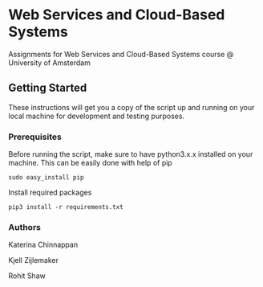 # Web Services and Cloud-Based Systems

Assignments for Web Services and Cloud-Based Systems course @ University of Amsterdam

## Getting Started

These instructions will get you a copy of the script up and running on your local machine for development and testing purposes. 

### Prerequisites

Before running the script, make sure to have python3.x.x installed on your machine. This can be easily done with help of pip

```
sudo easy_install pip
```

Install required packages
```
pip3 install -r requirements.txt
```

### Authors
Katerina Chinnappan

Kjell Zijlemaker

Rohit Shaw


